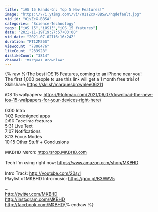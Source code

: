 ```yaml
---
title: "iOS 15 Hands-On: Top 5 New Features!"
image: "https:\/\/i.ytimg.com\/vi\/O1sZcX-BBSA\/hqdefault.jpg"
vid_id: "O1sZcX-BBSA"
categories: "Science-Technology"
tags: ["iOS 15","iOS15","iOS 15 features"]
date: "2021-11-19T19:27:57+03:00"
vid_date: "2021-07-02T16:16:24Z"
duration: "PT12M26S"
viewcount: "7806476"
likeCount: "233928"
dislikeCount: "3814"
channel: "Marques Brownlee"
---
```

{% raw %}The best iOS 15 Features, coming to an iPhone near you!<br />The first 1,000 people to use this link will get a 1 month free trial of Skillshare: <a rel="nofollow" target="blank" href="https://skl.sh/marquesbrownlee06211">https://skl.sh/marquesbrownlee06211</a><br /><br />iOS 15 wallpapers: <a rel="nofollow" target="blank" href="https://9to5mac.com/2021/06/07/download-the-new-ios-15-wallpapers-for-your-devices-right-here/">https://9to5mac.com/2021/06/07/download-the-new-ios-15-wallpapers-for-your-devices-right-here/</a><br /><br />0:00 Intro<br />1:02 Redesigned apps<br />2:56 Facetime features<br />5:31 Live Text<br />7:07 Notifications<br />8:13 Focus Modes<br />10:15 Other Stuff + Conclusions<br /><br />MKBHD Merch: <a rel="nofollow" target="blank" href="http://shop.MKBHD.com">http://shop.MKBHD.com</a><br /><br />Tech I'm using right now: <a rel="nofollow" target="blank" href="https://www.amazon.com/shop/MKBHD">https://www.amazon.com/shop/MKBHD</a><br /><br />Intro Track: <a rel="nofollow" target="blank" href="http://youtube.com/20syl">http://youtube.com/20syl</a><br />Playlist of MKBHD Intro music: <a rel="nofollow" target="blank" href="https://goo.gl/B3AWV5">https://goo.gl/B3AWV5</a><br /><br />~<br /><a rel="nofollow" target="blank" href="http://twitter.com/MKBHD">http://twitter.com/MKBHD</a><br /><a rel="nofollow" target="blank" href="http://instagram.com/MKBHD">http://instagram.com/MKBHD</a><br /><a rel="nofollow" target="blank" href="http://facebook.com/MKBHD">http://facebook.com/MKBHD</a>{% endraw %}
